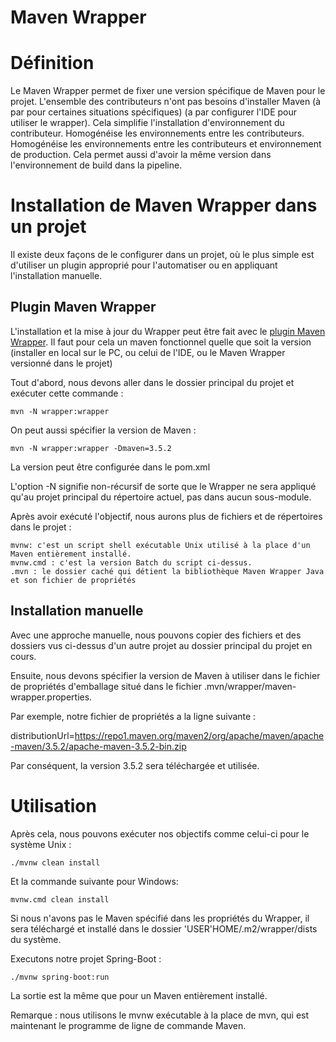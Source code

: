 # Maven Wrapper

# Définition

Le Maven Wrapper permet de fixer une version spécifique de Maven pour le projet.
L'ensemble des contributeurs n'ont pas besoins d'installer Maven
(à par pour certaines situations spécifiques)
(a par configurer l'IDE pour utiliser le wrapper).
Cela simplifie l'installation d'environnement du contributeur.
Homogénéise les environnements entre les contributeurs.
Homogénéise les environnements entre les contributeurs et environnement de production.
Cela permet aussi d'avoir la même version dans l'environnement de build dans la pipeline.

# Installation de Maven Wrapper dans un projet

Il existe deux façons de le configurer dans un projet, où le plus simple est d'utiliser un plugin approprié pour 
l'automatiser ou en appliquant l'installation manuelle.

## Plugin Maven Wrapper

L'installation et la mise à jour du Wrapper peut être fait avec le [plugin Maven Wrapper](https://maven.apache.org/wrapper/maven-wrapper-plugin/).
Il faut pour cela un maven fonctionnel quelle que soit la version 
(installer en local sur le PC, ou celui de l'IDE, ou le Maven Wrapper versionné dans le projet)

Tout d'abord, nous devons aller dans le dossier principal du projet et exécuter cette commande :

```mvn -N wrapper:wrapper```

On peut aussi spécifier la version de Maven :

```mvn -N wrapper:wrapper -Dmaven=3.5.2```

La version peut être configurée dans le pom.xml

L'option -N signifie non-récursif de sorte que le Wrapper ne sera appliqué qu'au projet principal du répertoire actuel,
pas dans aucun sous-module.

Après avoir exécuté l'objectif, nous aurons plus de fichiers et de répertoires dans le projet :

    mvnw: c'est un script shell exécutable Unix utilisé à la place d'un Maven entièrement installé.
    mvnw.cmd : c'est la version Batch du script ci-dessus.
    .mvn : le dossier caché qui détient la bibliothèque Maven Wrapper Java et son fichier de propriétés

## Installation manuelle

Avec une approche manuelle, nous pouvons copier des fichiers et des dossiers vus ci-dessus d'un autre projet au dossier
principal du projet en cours.

Ensuite, nous devons spécifier la version de Maven à utiliser dans le fichier de propriétés d'emballage situé dans le
fichier .mvn/wrapper/maven-wrapper.properties.

Par exemple, notre fichier de propriétés a la ligne suivante :

distributionUrl=https://repo1.maven.org/maven2/org/apache/maven/apache-maven/3.5.2/apache-maven-3.5.2-bin.zip

Par conséquent, la version 3.5.2 sera téléchargée et utilisée.

# Utilisation

Après cela, nous pouvons exécuter nos objectifs comme celui-ci pour le système Unix :

```./mvnw clean install```

Et la commande suivante pour Windows:

```mvnw.cmd clean install```

Si nous n'avons pas le Maven spécifié dans les propriétés du Wrapper,
il sera téléchargé et installé dans le dossier 'USER'HOME/.m2/wrapper/dists du système.

Executons notre projet Spring-Boot :

```./mvnw spring-boot:run```

La sortie est la même que pour un Maven entièrement installé.

Remarque : nous utilisons le mvnw exécutable à la place de mvn, qui est maintenant le programme de ligne de commande
Maven.


